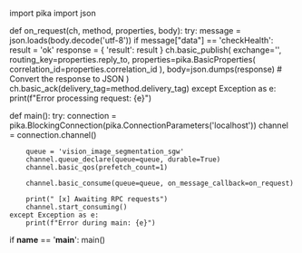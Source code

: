import pika
import json

def on_request(ch, method, properties, body):
    try:
        message = json.loads(body.decode('utf-8'))
        if message["data"] == 'checkHealth':
            result = 'ok'
            response = {
                'result': result
            }
            ch.basic_publish(
                exchange='',
                routing_key=properties.reply_to,
                properties=pika.BasicProperties(
                    correlation_id=properties.correlation_id
                ),
                body=json.dumps(response)  # Convert the response to JSON
            )
            ch.basic_ack(delivery_tag=method.delivery_tag)
    except Exception as e:
        print(f"Error processing request: {e}")

def main():
    try:
        connection = pika.BlockingConnection(pika.ConnectionParameters('localhost'))
        channel = connection.channel()

        queue = 'vision_image_segmentation_sgw'
        channel.queue_declare(queue=queue, durable=True)
        channel.basic_qos(prefetch_count=1)

        channel.basic_consume(queue=queue, on_message_callback=on_request)

        print(" [x] Awaiting RPC requests")
        channel.start_consuming()
    except Exception as e:
        print(f"Error during main: {e}")

if __name__ == '__main__':
    main()
